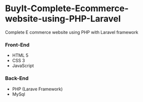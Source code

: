 # BuyIt-Complete-Ecommerce-website-using-PHP-Laravel
Complete E commerce website using PHP with Laravel framework

### Front-End
- HTML 5
- CSS 3
- JavaScript

### Back-End
- PHP (Larave Framework)
- MySql
